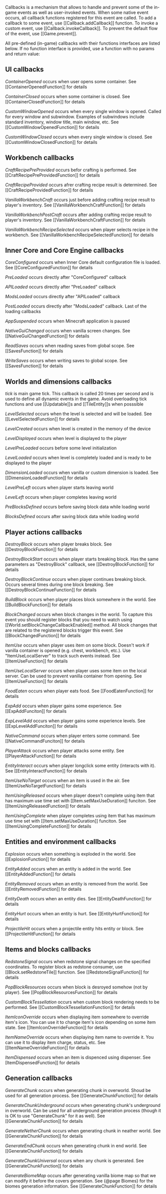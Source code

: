 Callbacks is a mechanism that allows to handle and prevent some of the in-game 
events as well as user-invoked events. When some native event occurs, all callback functions registered for this event are called. To add a callback to some event, use 
[[Callback.addCallback]] function. To invoke a custom event, use 
[[Callback.invokeCallback]]. To prevent the default flow of the event,
use [[Game.prevent]]. 

All pre-defined (in-game) callbacks with their functions interfaces are listed below.
If no function interface is provided, use a function with no params and 
return value:

## UI callbacks

*ContainerOpened* occurs when user opens some container. See 
[[ContainerOpenedFunction]] for details

*ContainerClosed* occurs when some container is closed. See
[[ContainerClosedFunction]] for details

*CustomWindowOpened* occurs when every single window is opened. Called for 
every window and subwindow. Examples of subwindows include standard 
inventory, window title, main window, etc. See [[CustomWindowOpenedFunction]]
for details

*CustomWindowClosed* occurs when every single window is closed. See 
[[CustomWindowClosedFunction]] for details


## Workbench callbacks

*CraftRecipePreProvided* occurs befor crafting is performed. See 
[[CraftRecipePreProvidedFunction]] for details

*CraftRecipeProvided* occurs afrer crafting recipe result is determined. See 
[[CraftRecipeProvidedFunction]] for details

*VanillaWorkbenchCraft* occurs just before adding crafting recipe result to 
player's inventory. See [[VanillaWorkbenchCraftFunction]] for details

*VanillaWorkbenchPostCraft* occurs after adding crafting recipe result to 
player's inventory. See [[VanillaWorkbenchCraftFunction]] for details

*VanillaWorkbenchRecipeSelected* occurs when player selects recipe in the 
workbench. See [[VanillaWorkbenchRecipeSelectedFunction]] for details


## Inner Core and Core Engine callbacks

*CoreConfigured* occurs when Inner Core default configuration file is loaded. 
See [[CoreConfiguredFunction]] for details

*PreLoaded* occurs directly after "CoreConfigured" callback

*APILoaded* occurs directly after "PreLoaded" callback

*ModsLoaded* occurs directly after "APILoaded" callback

*PostLoaded* occurs directly after "ModsLoaded" callback. Last of the loading
callbacks

*AppSuspended* occurs when Minecraft application is paused

*NativeGuiChanged* occurs when vanilla screen changes. See 
[[NativeGuiChangedFunction]] for details

*ReadSaves* occurs when reading saves from global scope. See 
[[SavesFunction]] for details

*WriteSaves* occurs when writing saves to global scope. See 
[[SavesFunction]] for details


## Worlds and dimensions callbacks

*tick* is main game tick. This callback is called 20 times per second and is
used to define all dynamic events in the game. Avoid overloading tick 
functions and use [[Updatable]]s and [[TileEntity]]s when posssible

*LevelSelected* occurs when the level is selected and will be loaded. See 
[[LevelSelectedFunction]] for details

*LevelCreated* occurs when level is created in the memory of the device

*LevelDisplayed* occurs when level is displayed to the player

*LevelPreLoaded* occurs before some level initialization

*LevelLoaded* occurs when level is completely loaded and is ready to be 
displayed to the player

*DimensionLoaded* occurs when vanilla or custom dimension is loaded. See 
[[DimensionLoadedFunction]] for details

*LevelPreLeft* occurs when player starts leaving world
 
*LevelLeft* occurs when player completes leaving world

*PreBlocksDefined* occurs before saving block data while loading world

*BlocksDefined* occurs after saving block data while loading world


## Player actions callbacks

*DestroyBlock* occurs when player breaks block. See [[DestroyBlockFunction]]
for details

*DestroyBlockStart* occurs when player starts breaking block. Has the same 
parameters as "DestroyBlock" callback, see [[DestroyBlockFunction]] for 
details

*DestroyBlockContinue* occurs when player continues breaking block. Occurs 
several times during one block breaking. See [[DestroyBlockContinueFunction]] 
for details

*BuildBlock* occurs when player places block somewhere in the world. See 
[[BuildBlockFunction]] for details

*BlockChanged* occurs when block changes in the world. To capture this event 
you should register blocks that you need to watch using 
[[World.setBlockChangeCallbackEnabled]] method. All block changes that are 
related to the registered blocks trigger this event. See 
[[BlockChangedFunction]] for details

*ItemUse* occurs when player uses item on some block. Doesn't work if vanilla
container is opened (e.g. chest, workbench, etc.). Use "ItemUseLocalServer" 
to track such events instead. See [[ItemUseFunction]] for details

*ItemUseLocalServer* occurs when player uses some item on the local server. 
Can be used to prevent vanilla container from opening. See 
[[ItemUseFunction]] for details

*FoodEaten* occurs when player eats food. See [[FoodEatenFunction]] for 
details

*ExpAdd* occurs when player gains some experience. See [[ExpAddFunciton]]
for details

*ExpLevelAdd* occurs when player gains some experience levels. See 
[[ExpLevelAddFunciton]] for details

*NativeCommand* occurs when player enters some command. See 
[[NativeCommandFunciton]] for details

*PlayerAttack* occurs when player attacks some entity. See 
[[PlayerAttackFunction]] for details

*EntityInteract* occurs when player longclick some entity (interacts with 
it). See [[EntityInteractFunction]] for details

*ItemUseNoTarget* occurs when an item is used in the air. See 
[[ItemUseNoTargetFunction]] for details

*ItemUsingReleased* occurs when player doesn't complete using item that has 
maximum use time set with [[Item.setMaxUseDuration]] funciton. See 
[[ItemUsingReleasedFunction]] for details

*ItemUsingComplete* when player completes using item that has maximum use 
time set with [[Item.setMaxUseDuration]] funciton. See 
[[ItemUsingCompleteFunction]] for details


## Entities and environment callbacks

*Explosion* occurs when something is exploded in the world. See 
[[ExplosionFunction]] for details

*EntityAdded* occurs when an entity is added in the world. See 
[[EntityAddedFunction]] for details

*EntityRemoved* occurs when an entity is removed from the world. See 
[[EntityRemovedFunction]] for details

*EntityDeath* occurs when an entity dies. See [[EntityDeathFunction]] for
details

*EntityHurt* occurs when an entity is hurt. See [[EntityHurtFunction]] for 
details

*ProjectileHit* occurs when a projectile entity hits entity or block. See
[[ProjectileHitFunction]] for details


## Items and blocks callbacks

*RedstoneSignal* occurs when redstone signal changes on the specified 
coordinates. To register block as redstone consumer, use 
[[Block.setRedstoneTile]] function. See [[RedstoneSignalFunction]] for 
details

*PopBlockResources* occurs when block is desroyed somehow (not by player).
See [[PopBlockResourcesFunction]] for details

*CustomBlockTessellation* occurs when custom block rendering needs to be 
performed. See [[CustomBlockTessellationFunction]] for details

*ItemIconOverride* occurs when displaying item somewhere to override item's 
icon. You can use it to change item's icon depending on some item state. See
[[ItemIconOverrideFunction]] for details

*ItemNameOverride* occurs when displaying item name to override it. You can 
use it to display item charge, status, etc. See [[ItemNameOverrideFunction]] 
for details

*ItemDispensed* occurs when an item is dispenced using dispenser. See 
[ItemDispensedFunction]] for details


## Generation callbacks

*GenerateChunk* occurs when generating chunk in overworld. Shoud be
used for all generation process. See [[GenerateChunkFunction]] for details

*GenerateChunkUnderground* occurs when generating chunk's underground in 
overworld. Can be used for all underground generation process (though it is 
OK to use "GenerateChunk" for it as well). See [[GenerateChunkFunction]] for 
details

*GenerateNetherChunk* occurs when generating chunk in neather world. 
See [[GenerateChunkFunction]] for details

*GenerateEndChunk* occurs when generating chunk in end world. See
[[GenerateChunkFunction]] for details

*GenerateChunkUniversal* occurs when any chunk is generated. See 
[[GenerateChunkFunction]] for details

*GenerateBiomeMap* occurs after generating vanilla biome map so that we can modify it before the covers generation. See {@page Biomes} for the 
biomes generation information. See [[GenerateChunkFunction]] for details